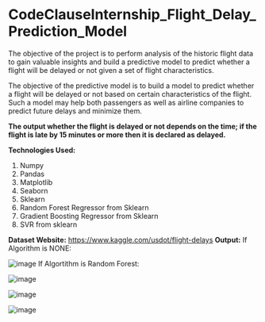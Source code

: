 # CodeClauseInternship_Flight_Delay_Prediction_Model

The objective of the project is to perform analysis of the historic flight data to gain valuable insights and build a predictive model to predict whether a flight will be delayed or not given a set of flight characteristics.

The objective of the predictive model is to build a model to predict whether a flight will be delayed or not based on certain characteristics of the flight. Such a model may help both passengers as well as airline companies to predict future delays and minimize them.

**The output whether the flight is delayed or not depends on the time; if the flight is late by 15 minutes or more then it is declared as delayed.**

**Technologies Used:**
1. Numpy
2. Pandas
3. Matplotlib
4. Seaborn
5. Sklearn
6. Random Forest Regressor from Sklearn
7. Gradient Boosting Regressor from Sklearn
8. SVR from sklearn


**Dataset Website:**
https://www.kaggle.com/usdot/flight-delays
**Output:**
If Algorithm is NONE:

![image](https://github.com/Vamsi59/CodeClauseInternship_Flight_Delay_Prediction_Model/assets/94848154/37a34868-5c38-4755-bd2f-cc74e78fb9fd)
If Algortithm is Random Forest:

![image](https://github.com/Vamsi59/CodeClauseInternship_Flight_Delay_Prediction_Model/assets/94848154/90bb0947-c62e-4018-8e23-1acd46867d29)

![image](https://github.com/Vamsi59/CodeClauseInternship_Flight_Delay_Prediction_Model/assets/94848154/6ca81dc4-7c4a-4224-9652-b41dca8c2a0b)

![image](https://github.com/Vamsi59/CodeClauseInternship_Flight_Delay_Prediction_Model/assets/94848154/eff3fea5-4455-47a9-8f94-4c084c2476c8)
